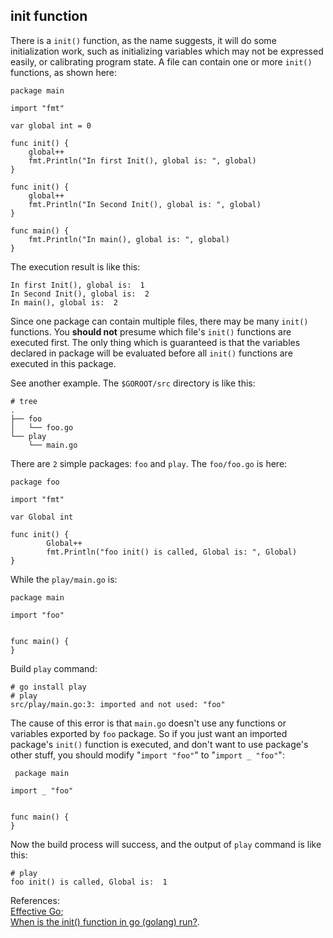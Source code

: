init function
---
There is a `init()` function, as the name suggests, it will do some initialization work, such as initializing variables which may not be expressed easily, or calibrating program state. A file can contain one or more `init()` functions, as shown here:  

	package main

	import "fmt"
	
	var global int = 0
	
	func init() {
		global++
		fmt.Println("In first Init(), global is: ", global)
	}
	
	func init() {
		global++
		fmt.Println("In Second Init(), global is: ", global)
	}
	
	func main() {
		fmt.Println("In main(), global is: ", global)
	}

The execution result is like this:  

	In first Init(), global is:  1
	In Second Init(), global is:  2
	In main(), global is:  2
Since one package can contain multiple files, there may be many `init()` functions. You **should not** presume which file's `init()` functions are executed first. The only thing which is guaranteed is that the variables declared in package will be evaluated before all `init()` functions are executed in this package.  

See another example. The `$GOROOT/src` directory is like this:  

	# tree
	.
	├── foo
	│   └── foo.go
	└── play
	    └── main.go
There are `2` simple packages: `foo` and `play`. The `foo/foo.go` is here:  

	package foo
	
	import "fmt"
	
	var Global int
	
	func init() {
	        Global++
	        fmt.Println("foo init() is called, Global is: ", Global)
	}
While the `play/main.go` is:  

	package main

	import "foo"
	
	
	func main() {
	}
Build `play` command:  

	# go install play
	# play
	src/play/main.go:3: imported and not used: "foo"
The cause of this error is that `main.go` doesn't use any functions or variables exported by `foo` package. So if you just want an imported package's `init()` function is executed, and don't want to use package's other stuff, you should modify "`import "foo"`" to "`import _ "foo"`":  

	 package main

	import _ "foo"
	
	
	func main() {
	}
Now the build process will success, and the output of `play` command is like this:  

	# play
	foo init() is called, Global is:  1

References:  
[Effective Go](https://golang.org/doc/effective_go.html#init);  
[When is the init() function in go (golang) run?](http://stackoverflow.com/questions/24790175/when-is-the-init-function-in-go-golang-run).  